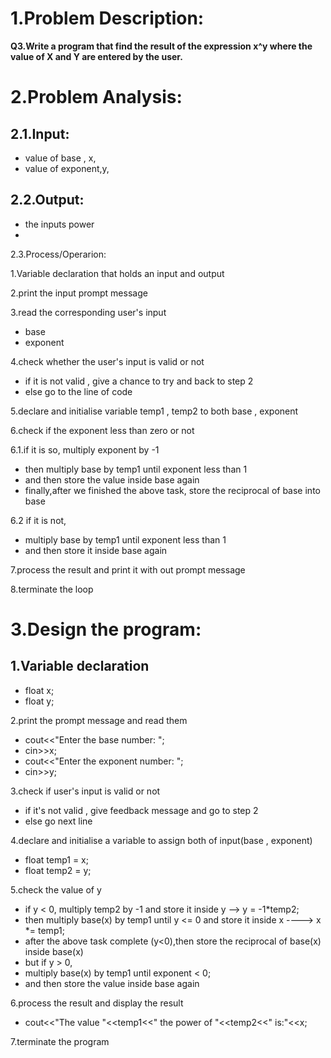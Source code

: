 1.Problem Description:
=
**Q3.Write a program that find the result of the expression x^y where the value of X and Y are entered by the user.**

2.Problem Analysis:
=
2.1.Input:
- 
- value of base , x,
- value of exponent,y,

2.2.Output:
- 
- the inputs power 
- 
2.3.Process/Operarion:

1.Variable declaration that holds an input and output

2.print the input prompt message

3.read the corresponding user's input
- base
- exponent

4.check whether the user's input is valid or not
- if it is not valid , give a chance to try and back to step 2
- else go to the line of code

5.declare and initialise variable temp1 , temp2 to both base , exponent

6.check if the exponent less than zero or not

6.1.if it is so, multiply exponent by -1 
- then multiply base  by temp1 until exponent less than  1
- and then store the value inside base again
- finally,after we finished the above task, store the reciprocal of base into base

6.2 if it is not,
- multiply base by temp1 until exponent less than 1
- and then store it inside base again

7.process the result and print it with out prompt message

8.terminate the loop

3.Design the program:
=
1.Variable declaration
- 
- float x;
- float y;

2.print the prompt  message and read them

- cout<<"Enter the base number: ";
- cin>>x;
- cout<<"Enter the exponent number: ";
- cin>>y;

3.check if user's input is valid or not
- if it's not valid , give feedback message and go to step 2
- else go next line

4.declare and initialise a variable to assign both of input(base , exponent)
- float temp1 = x;
- float temp2 = y;

5.check the value of y
- if y < 0, multiply temp2 by -1 and store it inside y --> y = -1*temp2;
- then multiply base(x) by temp1 until y <= 0 and store it inside x ----> x *= temp1;
- after the above task complete (y<0),then store the reciprocal of base(x) inside base(x)
- but if y > 0,
- multiply base(x) by temp1 until exponent < 0;
- and then store the value inside base again

6.process the result and display the result
- cout<<"The value "<<temp1<<" the power of "<<temp2<<" is:"<<x;

7.terminate the program

